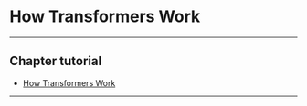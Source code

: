# How Transformers Work

---

## Chapter tutorial

* [How Transformers Work](https://huggingface.co/course/chapter1/4?fw=pt)

---

